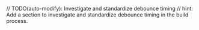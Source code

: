 // TODO(auto-modify): Investigate and standardize debounce timing
// hint: Add a section to investigate and standardize debounce timing in the build process.
